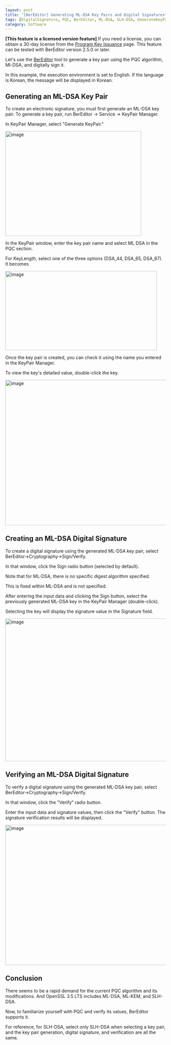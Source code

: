 ```yaml
---
layout: post
title: "[BerEditor] Generating ML-DSA Key Pairs and Digital Signatures"
tags: [DigitalSignature, PQC, BerEditor, ML-DSA, SLH-DSA, GenerateKeyPair]
category: Software
---
```


**\[This feature is a licensed version feature\]**
If you need a license, you can obtain a 30-day license from the [Program Key Issuance](https://jykim74.mycafe24.com/user_reg.php) page.
This feature can be tested with BerEditor version 2.5.0 or later.

Let's use the [BerEditor](https://jykim74.tistory.com/36) tool to generate a key pair using the PQC algorithm, Ml-DSA, and digitally sign it.

In this example, the execution environment is set to English. If the language is Korean, the message will be displayed in Korean.

## Generating an ML-DSA Key Pair

To create an electronic signature, you must first generate an ML-DSA key pair.
To generate a key pair, run BerEditor -> Service -> KeyPair Manager.

In KeyPair Manager, select "Generate KeyPair."

<img width="427" height="328" alt="image" src="https://github.com/user-attachments/assets/571b1fb1-dde7-4573-b0a0-fd9c27959304" />

In the KeyPair window, enter the key pair name and select ML DSA in the PQC section.

For KeyLength, select one of the three options (DSA\_44, DSA\_65, DSA\_87). It becomes

<img width="476" height="248" alt="image" src="https://github.com/user-attachments/assets/cc50d925-46e9-4766-9090-c0ee002d3337" />


Once the key pair is created, you can check it using the name you entered in the KeyPair Manager.

To view the key's detailed value, double-click the key.

<img width="539" height="455" alt="image" src="https://github.com/user-attachments/assets/4c06acf6-d515-4e84-b325-f32cbee91a7d" />


## Creating an ML-DSA Digital Signature

To create a digital signature using the generated ML-DSA key pair, select BerEditor->Cryptography->Sign/Verify.

In that window, click the Sign radio button (selected by default).

Note that for ML-DSA, there is no specific digest algorithm specified.

This is fixed within ML-DSA and is not specified.

After entering the input data and clicking the Sign button, select the previously generated ML-DSA key in the KeyPair Manager (double-click).

Selecting the key will display the signature value in the Signature field.

<img width="699" height="447" alt="image" src="https://github.com/user-attachments/assets/ad4b59c4-c7c5-4117-8be7-68b3f4b6dea4" />

## Verifying an ML-DSA Digital Signature

To verify a digital signature using the generated ML-DSA key pair, select BerEditor->Cryptography->Sign/Verify.

In that window, click the "Verify" radio button.

Enter the input data and signature values, then click the "Verify" button. The signature verification results will be displayed.

<img width="698" height="439" alt="image" src="https://github.com/user-attachments/assets/5f411630-9eff-4190-9d59-6a805cfdb338" />

## Conclusion

There seems to be a rapid demand for the current PQC algorithm and its modifications.
And OpenSSL 3.5 LTS includes ML-DSA, ML-KEM, and SLH-DSA.

Now, to familiarize yourself with PQC and verify its values, BerEditor supports it.

For reference, for SLH-DSA, select only SLH-DSA when selecting a key pair, and the key pair generation, digital signature, and verification are all the same.
